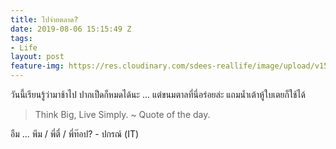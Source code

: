 ```yaml
---
title: ไปจ่ายตลาด?
date: 2019-08-06 15:15:49 Z
tags:
- Life
layout: post
feature-img: https://res.cloudinary.com/sdees-reallife/image/upload/v1555658919/sample_feature_img.png
---
```


วันนี้เรียนรู้ว่ามาช้าไป ปากเป็ดก็หมดได้นะ ... แต่ขนมตาลที่นี่อร่อยล่ะ แถมน้ำเต้าหู้ใบเตยก็ใช้ได้

> Think Big, Live Simply. ~ Quote of the day.

<i class="fa fa-child" style="color:plum"></i>

อืม ... พีม / พี่ตี๋ / พี่ท๊อป? - ปกรณ์ (IT)
